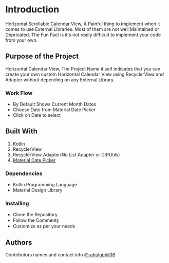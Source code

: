 # Introduction

  Horizontal Scrollable Calendar View, A Painful thing to implement when it comes to use External Libraries. Most of them are not well Maintained or Depricated. The Fun Fact is it's not really difficult to implement your code from your own.



## Purpose of the Project

Horizontal Calendar View, The Project Name it self indicates that you can create your own custom Horizontal Calendar View using RecyclerView and Adapter without depending on any External Library.


### Work Flow

* By Default Shows Current Month Dates
* Choose Date from Material Date Picker
* Click on Date to select


## Built With
1. [Kotlin](https://kotlinlang.org)
2. RecyclerView
3. RecyclerView Adapter(No List Adapter or DiffUtils)
4. [Material Date Picker](https://material.io/components/date-pickers)

### Dependencies

* Kotlin Programming Language.
* Material Design Library



### Installing

* Clone the Repository
* Follow the Comments̥
* Customize as per your needs


## Authors

Contributors names and contact info
[@rahulgohil08](https://github.com/rahulgohil08)



<!-- ![visitors](https://page-views.glitch.me/badge?page_id=rahulgohil08.Horizontal-Calendar-Without-Library) -->


<!-- ## Acknowledgments

Inspiration, code snippets, etc.
* [awesome-readme](https://github.com/matiassingers/awesome-readme)
* [PurpleBooth](https://gist.github.com/PurpleBooth/109311bb0361f32d87a2)
* [dbader](https://github.com/dbader/readme-template)
* [zenorocha](https://gist.github.com/zenorocha/4526327)
* [fvcproductions](https://gist.github.com/fvcproductions/1bfc2d4aecb01a834b46) -->